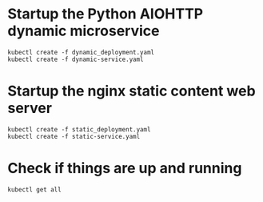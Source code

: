 # Startup the Python AIOHTTP dynamic microservice

~~~~
kubectl create -f dynamic_deployment.yaml
kubectl create -f dynamic-service.yaml

~~~~

# Startup the nginx static content web server
~~~~
kubectl create -f static_deployment.yaml
kubectl create -f static-service.yaml

~~~~~

# Check if things are up and running

~~~~~
kubectl get all

~~~~~

